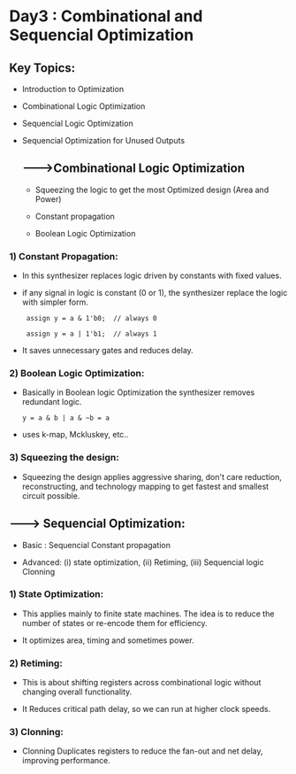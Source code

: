 # Day3 : Combinational and Sequencial Optimization

## Key Topics: 
* Introduction to Optimization

* Combinational Logic Optimization

* Sequencial Logic Optimization

* Sequencial Optimization for Unused Outputs


  ## --->Combinational Logic Optimization

  * Squeezing the logic to get the most Optimized design (Area and Power)
 
  * Constant propagation
 
  * Boolean Logic Optimization
 

### 1) Constant Propagation:

* In this synthesizer replaces logic driven by constants with fixed values.

* if any signal in logic is constant (0 or 1), the synthesizer replace the logic with simpler form.

       assign y = a & 1'b0;  // always 0

       assign y = a | 1'b1;  // always 1

* It saves unnecessary gates and reduces delay.


### 2) Boolean Logic Optimization:

* Basically in Boolean logic Optimization the synthesizer removes redundant logic.

      y = a & b | a & ~b = a

*  uses k-map, Mckluskey, etc..


### 3) Squeezing the design:

* Squeezing the design applies aggressive sharing, don't care reduction, reconstructing, and technology mapping to get fastest and smallest circuit possible.




## ---> Sequencial Optimization:

* Basic : Sequencial Constant propagation

* Advanced: (i) state optimization,  (ii) Retiming,  (iii) Sequencial logic Clonning


### 1) State Optimization:

* This applies mainly to finite state machines. The idea is to reduce the number of states or re-encode them for efficiency.

* It optimizes area, timing and sometimes power.


### 2) Retiming: 

* This is about shifting registers across combinational logic without changing overall functionality.

* It Reduces critical path delay, so we can run at higher clock speeds.


### 3) Clonning:

* Clonning Duplicates registers to reduce the fan-out and net delay, improving performance.

  

